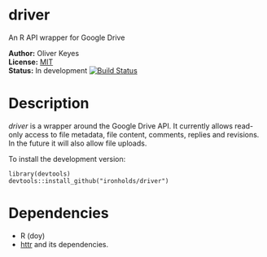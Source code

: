 driver
=========

An R API wrapper for Google Drive

__Author:__ Oliver Keyes<br/>
__License:__ [MIT](http://opensource.org/licenses/MIT)<br/>
__Status:__ In development [![Build Status](https://travis-ci.org/Ironholds/driver.png?branch=master)](https://travis-ci.org/Ironholds/driver)

Description
======
_driver_ is a wrapper around the Google Drive API. It currently allows read-only access to file metadata, file content,
comments, replies and revisions. In the future it will also allow file uploads.

To install the development version:

    library(devtools)
    devtools::install_github("ironholds/driver")

Dependencies
======
* R (doy)
* [httr](http://cran.r-project.org/web/packages/httr/index.html) and its dependencies.
